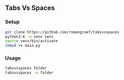 ## Tabs Vs Spaces

### Setup

```bash
git clone https://github.com/romangraef/tabsvsspaces
python3.6 -m venv venv
source venv/bin/activate
chmod +x main.py
```

### Usage

```bash
tabsvsspaces folder
tabsvsspaces -e folder
```

